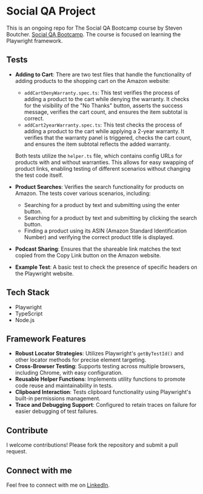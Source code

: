 # Social QA Project

This is an ongoing repo for The Social QA Bootcamp course by Steven Boutcher. [Social QA Bootcamp](https://stevenboutcher.thrivecart.com/social-qa-bootcamp/).
The course is focused on learning the Playwright framework.



## Tests
- **Adding to Cart**: There are two test files that handle the functionality of adding products to the shopping cart on the Amazon website:
  - `addCartDenyWarranty.spec.ts`: This test verifies the process of adding a product to the cart while denying the warranty. It checks for the visibility of the "No Thanks" button, asserts the success message, verifies the cart count, and ensures the item subtotal is correct.
  - `addCart2yearWarranty.spec.ts`: This test checks the process of adding a product to the cart while applying a 2-year warranty. It verifies that the warranty panel is triggered, checks the cart count, and ensures the item subtotal reflects the added warranty.
  
  Both tests utilize the `helper.ts` file, which contains config URLs for products with and without warranties. This allows for easy swapping of product links, enabling testing of different scenarios without changing the test code itself.
- **Product Searches**: Verifies the search functionality for products on Amazon. The tests cover various scenarios, including:
  - Searching for a product by text and submitting using the enter button.
  - Searching for a product by text and submitting by clicking the search button.
  - Finding a product using its ASIN (Amazon Standard Identification Number) and verifying the correct product title is displayed.
- **Podcast Sharing**: Ensures that the shareable link matches the text copied from the Copy Link button on the Amazon website.
- **Example Test**: A basic test to check the presence of specific headers on the Playwright website.

## Tech Stack
- Playwright
- TypeScript
- Node.js

## Framework Features

- **Robust Locator Strategies**: Utilizes Playwright's `getByTestId()` and other locator methods for precise element targeting.
- **Cross-Browser Testing**: Supports testing across multiple browsers, including Chrome, with easy configuration.
- **Reusable Helper Functions**: Implements utility functions to promote code reuse and maintainability in tests.
- **Clipboard Interaction**: Tests clipboard functionality using Playwright's built-in permissions management.
- **Trace and Debugging Support**: Configured to retain traces on failure for easier debugging of test failures.

## Contribute
I welcome contributions! Please fork the repository and submit a pull request.

## Connect with me
Feel free to connect with me on [LinkedIn](https://www.linkedin.com/in/ryleyj).
